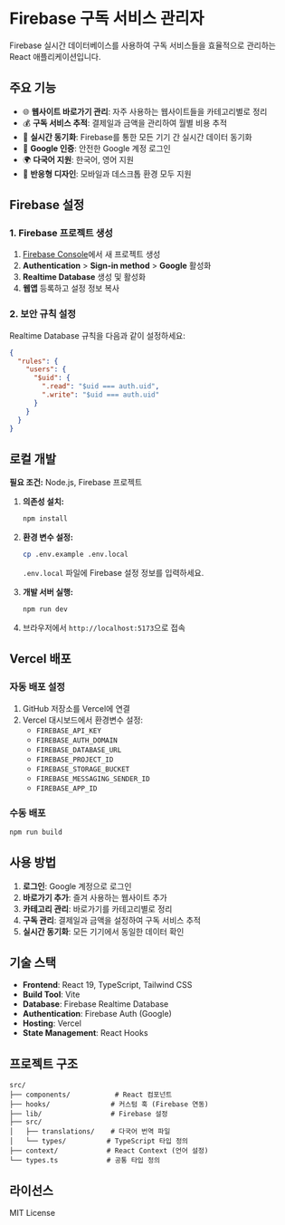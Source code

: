 # Firebase 구독 서비스 관리자

Firebase 실시간 데이터베이스를 사용하여 구독 서비스들을 효율적으로 관리하는 React 애플리케이션입니다.

## 주요 기능

- 🌐 **웹사이트 바로가기 관리**: 자주 사용하는 웹사이트들을 카테고리별로 정리
- 💰 **구독 서비스 추적**: 결제일과 금액을 관리하여 월별 비용 추적  
- 🔄 **실시간 동기화**: Firebase를 통한 모든 기기 간 실시간 데이터 동기화
- 🔐 **Google 인증**: 안전한 Google 계정 로그인
- 🌍 **다국어 지원**: 한국어, 영어 지원
- 📱 **반응형 디자인**: 모바일과 데스크톱 환경 모두 지원

## Firebase 설정

### 1. Firebase 프로젝트 생성
1. [Firebase Console](https://console.firebase.google.com/)에서 새 프로젝트 생성
2. **Authentication** > **Sign-in method** > **Google** 활성화
3. **Realtime Database** 생성 및 활성화
4. **웹앱** 등록하고 설정 정보 복사

### 2. 보안 규칙 설정
Realtime Database 규칙을 다음과 같이 설정하세요:
```json
{
  "rules": {
    "users": {
      "$uid": {
        ".read": "$uid === auth.uid",
        ".write": "$uid === auth.uid"
      }
    }
  }
}
```

## 로컬 개발

**필요 조건:** Node.js, Firebase 프로젝트

1. **의존성 설치:**
   ```bash
   npm install
   ```

2. **환경 변수 설정:**
   ```bash
   cp .env.example .env.local
   ```
   
   `.env.local` 파일에 Firebase 설정 정보를 입력하세요.

3. **개발 서버 실행:**
   ```bash
   npm run dev
   ```

4. 브라우저에서 `http://localhost:5173`으로 접속

## Vercel 배포

### 자동 배포 설정
1. GitHub 저장소를 Vercel에 연결
2. Vercel 대시보드에서 환경변수 설정:
   - `FIREBASE_API_KEY`
   - `FIREBASE_AUTH_DOMAIN` 
   - `FIREBASE_DATABASE_URL`
   - `FIREBASE_PROJECT_ID`
   - `FIREBASE_STORAGE_BUCKET`
   - `FIREBASE_MESSAGING_SENDER_ID`
   - `FIREBASE_APP_ID`

### 수동 배포
```bash
npm run build
```

## 사용 방법

1. **로그인**: Google 계정으로 로그인
2. **바로가기 추가**: 즐겨 사용하는 웹사이트 추가
3. **카테고리 관리**: 바로가기를 카테고리별로 정리
4. **구독 관리**: 결제일과 금액을 설정하여 구독 서비스 추적
5. **실시간 동기화**: 모든 기기에서 동일한 데이터 확인

## 기술 스택

- **Frontend**: React 19, TypeScript, Tailwind CSS
- **Build Tool**: Vite
- **Database**: Firebase Realtime Database
- **Authentication**: Firebase Auth (Google)
- **Hosting**: Vercel
- **State Management**: React Hooks

## 프로젝트 구조

```
src/
├── components/           # React 컴포넌트
├── hooks/               # 커스텀 훅 (Firebase 연동)
├── lib/                 # Firebase 설정
├── src/
│   ├── translations/    # 다국어 번역 파일
│   └── types/          # TypeScript 타입 정의
├── context/            # React Context (언어 설정)
└── types.ts            # 공통 타입 정의
```

## 라이선스

MIT License